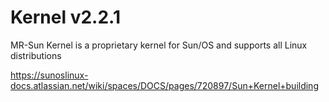 # Kernel v2.2.1
MR-Sun Kernel is a proprietary kernel for Sun/OS and supports all Linux distributions

https://sunoslinux-docs.atlassian.net/wiki/spaces/DOCS/pages/720897/Sun+Kernel+building
